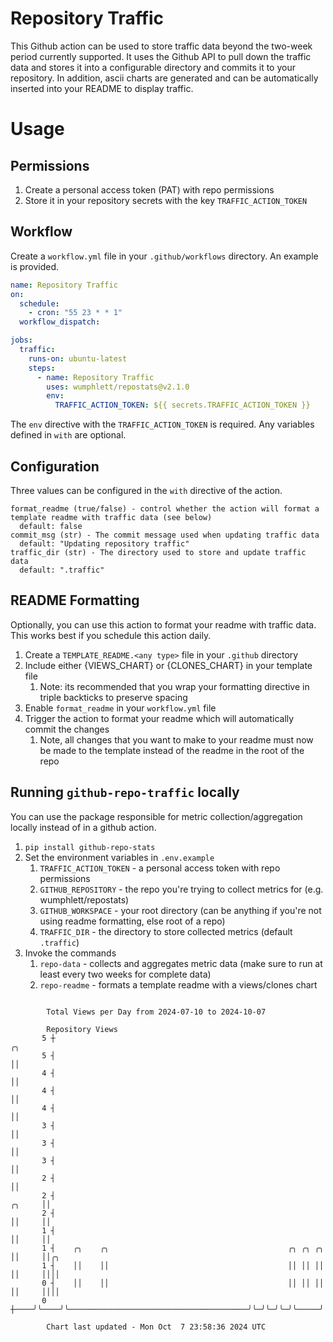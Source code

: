 # Repository Traffic

This Github action can be used to store traffic data beyond the two-week period currently supported.
It uses the Github API to pull down the traffic data and stores it into a configurable directory and commits it to your 
repository. In addition, ascii charts are generated and can be automatically inserted into your README to display traffic.

# Usage
## Permissions
1. Create a personal access token (PAT) with repo permissions
2. Store it in your repository secrets with the key `TRAFFIC_ACTION_TOKEN`

## Workflow
Create a `workflow.yml` file in your `.github/workflows` directory. An example is provided.

```yaml
name: Repository Traffic
on:
  schedule:
    - cron: "55 23 * * 1"
  workflow_dispatch:

jobs:
  traffic:
    runs-on: ubuntu-latest
    steps:
      - name: Repository Traffic
        uses: wumphlett/repostats@v2.1.0
        env:
          TRAFFIC_ACTION_TOKEN: ${{ secrets.TRAFFIC_ACTION_TOKEN }}
```
The `env` directive with the `TRAFFIC_ACTION_TOKEN` is required. Any variables defined in `with` are optional.

## Configuration
Three values can be configured in the `with` directive of the action.
```
format_readme (true/false) - control whether the action will format a template readme with traffic data (see below)
  default: false
commit_msg (str) - The commit message used when updating traffic data
  default: "Updating repository traffic"
traffic_dir (str) - The directory used to store and update traffic data
  default: ".traffic"
```

## README Formatting
Optionally, you can use this action to format your readme with traffic data. This works best if you schedule this action
daily.

1. Create a `TEMPLATE_README.<any type>` file in your `.github` directory
2. Include either {VIEWS_CHART} or {CLONES_CHART} in your template file
   1. Note: its recommended that you wrap your formatting directive in triple backticks to preserve spacing
3. Enable `format_readme` in your `workflow.yml` file
4. Trigger the action to format your readme which will automatically commit the changes
   1. Note, all changes that you want to make to your readme must now be made to the template instead of the readme in the root of the repo

## Running `github-repo-traffic` locally
You can use the package responsible for metric collection/aggregation locally instead of in a github action.

1. `pip install github-repo-stats`
2. Set the environment variables in `.env.example`
   1. `TRAFFIC_ACTION_TOKEN` - a personal access token with repo permissions
   2. `GITHUB_REPOSITORY` - the repo you're trying to collect metrics for (e.g. wumphlett/repostats)
   3. `GITHUB_WORKSPACE` - your root directory (can be anything if you're not using readme formatting, else root of a repo)
   4. `TRAFFIC_DIR` - the directory to store collected metrics (default `.traffic`)
3. Invoke the commands
   1. `repo-data` - collects and aggregates metric data (make sure to run at least every two weeks for complete data)
   2. `repo-readme` - formats a template readme with a views/clones chart

```

        Total Views per Day from 2024-07-10 to 2024-10-07

        Repository Views
       5 ┼                                                                    ╭╮
       5 ┤                                                                    ││
       4 ┤                                                                    ││
       4 ┤                                                                    ││
       4 ┤                                                                    ││
       3 ┤                                                                    ││
       3 ┤                                                                    ││
       3 ┤                                                                    ││
       2 ┤                                                                    ││
       2 ┤                                                             ╭╮     ││
       2 ┤                                                             ││     ││
       1 ┤                                                             ││     ││
       1 ┤    ╭╮    ╭╮                                        ╭╮ ╭╮ ╭╮ ││     ││╭╮
       1 ┤    ││    ││                                        ││ ││ ││ ││     ││││
       0 ┤    ││    ││                                        ││ ││ ││ ││     ││││
       0 ┼────╯╰────╯╰────────────────────────────────────────╯╰─╯╰─╯╰─╯╰─────╯╰╯╰─────────────────

        Chart last updated - Mon Oct  7 23:58:36 2024 UTC
        
```
